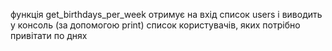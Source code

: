 функція get_birthdays_per_week отримує на вхід список users і виводить у консоль (за допомогою print) список користувачів, яких потрібно привітати по днях
 
